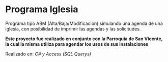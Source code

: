 # Programa Iglesia

Programa tipo ABM (Alta/Baja/Modificacion) simulando una agenda de una iglesia, con posibilidad de imprimir las agendas y las solicitudes.

**Este proyecto fue realizado en conjunto con la Parroquia de San Vicente, la cual la misma utiliza para agendar los usos de sus instalaciones**

Realizado en: _C# y Access (SQL Querys)_
